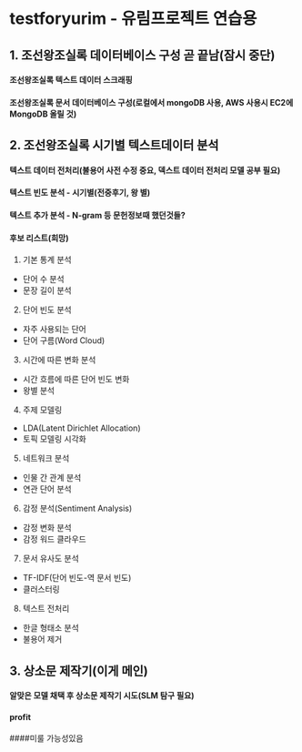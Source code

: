 # testforyurim - 유림프로젝트 연습용




## 1. 조선왕조실록 데이터베이스 구성 곧 끝남(잠시 중단)

#### 조선왕조실록 텍스트 데이터 스크래핑

#### 조선왕조실록 문서 데이터베이스 구성(로컬에서 mongoDB 사용, AWS 사용시 EC2에 MongoDB 올릴 것)

## 2. 조선왕조실록 시기별 텍스트데이터 분석

#### 텍스트 데이터 전처리(불용어 사전 수정 중요, 덱스트 데이터 전처리 모델 공부 필요)

#### 텍스트 빈도 분석 - 시기별(전중후기, 왕 별)

#### 텍스트 추가 분석 - N-gram 등 문헌정보때 했던것들?

#### 후보 리스트(희망)

1. 기본 통계 분석
* 단어 수 분석
* 문장 길이 분석
2. 단어 빈도 분석
* 자주 사용되는 단어
* 단어 구름(Word Cloud)
3. 시간에 따른 변화 분석
* 시간 흐름에 따른 단어 빈도 변화
* 왕별 분석
4. 주제 모델링
* LDA(Latent Dirichlet Allocation)
* 토픽 모델링 시각화
5. 네트워크 분석
* 인물 간 관계 분석
* 연관 단어 분석
6. 감정 분석(Sentiment Analysis)
* 감정 변화 분석
* 감정 워드 클라우드
7. 문서 유사도 분석
* TF-IDF(단어 빈도-역 문서 빈도)
* 클러스터링
8. 텍스트 전처리
* 한글 형태소 분석
* 불용어 제거


## 3. 상소문 제작기(이게 메인)

#### 알맞은 모델 채택 후 상소문 제작기 시도(SLM 탐구 필요)

#### profit


####미룰 가능성있음
